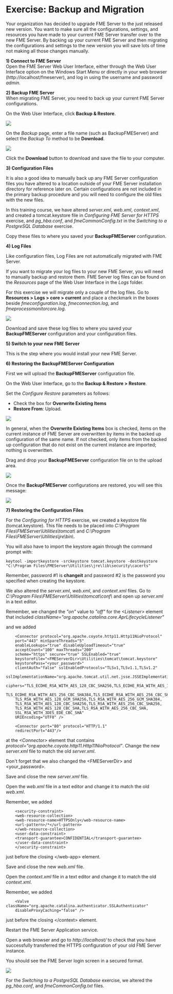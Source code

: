 # Exercise: Backup and Migration #

Your organization has decided to upgrade FME Server to the just released new version. You want to make sure all the configurations, settings, and resources you have made to your current FME Server transfer over to the new FME Server. By backing up your current FME Server and then migrating the configurations and settings to the new version you will save lots of time not making all those changes manually.

**1) Connect to FME Server**
<br>
Open the FME Server Web User Interface, either through the Web User Interface option on the Windows Start Menu or directly in your web browser (http://localhost/fmeserver), and log in using the username and password *admin*.

**2) Backup FME Server**
<br>
When migrating FME Server, you need to back up your current FME Server configurations.

On the Web User Interface, click **Backup & Restore**.

![](./Images/6.401.Backup&Restore.png)

On the *Backup* page, enter a file name (such as BackupFMEServer) and select the *Backup To* method to be **Download**.

![](./Images/6.402.BackupFile.png)

Click the **Download** button to download and save the file to your computer.

**3) Configuration Files**

It is also a good idea to manually back up any FME Server configuration files you have altered to a location outside of your FME Server installation directory for reference later on. Certain configurations are not included in the primary backup procedure and you will need to configure the old files with the new files.

In this training course, we have altered *server.xml*, *web.xml*, *context.xml*, and created a tomcat.keystore file in *Configuring FME Server for HTTPS* exercise, and *pg_hba.conf*, and *fmeCommonConfig.txt* in the *Switching to a PostgreSQL Database* exercise. 

Copy these files to where you saved your **BackupFMEServer** configuration.

**4) Log Files**

Like configuration files, Log Files are not automatically migrated with FME Server.

If you want to migrate your log files to your new FME Server, you will need to manually backup and restore them. FME Server log files can be found on the *Resources* page of the Web User Interface in the *Logs* folder.

For this exercise we will migrate only a couple of the log files. Go to **Resources &gt; Logs &gt; core &gt; current** and place a checkmark in the boxes beside *fmeconfiguration.log*, *fmeconnection.log*, and *fmeprocessmonitorcore.log*.

![](./Images/6.403.SelectLogFiles.png)

Download and save these log files to where you saved your **BackupFMEServer** configuration and your configuration files.

**5) Switch to your new FME Server**

This is the step where you would install your new FME Server. 

**6) Restoring the BackupFMEServer Configuration**

First we will upload the **BackupFMEServer** configuration file.

On the Web User Interface, go to the **Backup & Restore &gt; Restore**.

Set the *Configure Restore* parameters as follows:

- Check the box for **Overwrite Existing Items** 
- **Restore From**: Upload.

![](./Images/6.404.RestoreBackupFile.png)

In general, when the **Overwrite Existing Items** box is checked, items on the current instance of FME Server are overwritten by items in the backed up configuration of the same name. If not checked, only items from the backed up configuration that do not exist on the current instance are imported; nothing is overwritten.

Drag and drop your **BackupFMEServer** configuration file on to the upload area.

![](./Images/6.405.Upload.png)

Once the **BackupFMEServer** configurations are restored, you will see this message:

![](./Images/6.406.RestoreConfiguration.png)

**7) Restoring the Configuration Files**

For the *Configuring for HTTPS* exercise, we created a keystore file (tomcat.keystore). This file needs to be placed into *C:\Program Files\FMEServer\Utilities\tomcat\\* and *C:\Program Files\FMEServer\Utilities\jre\bin\\*.

You will also have to import the keystore again through the command prompt with:

	keytool -importkeystore -srckeystore tomcat.keystore -destkeystore "C:\Program Files\FMEServer\Utilities\jre\lib\security\cacerts"

Remember, password #1 is **changeit** and password #2 is the password you specified when creating the keystore.

We also altered the *server.xml*, *web.xml*, and *context.xml* files. Go to *C:\Program Files\FMEServer\Utilities\tomcat\conf\\* and open up *server.xml* in a text editor.

Remember, we changed the *"on"* value to *"off"* for the *&lt;Listener&gt;* element that included *className="org.apache.catalina.core.AprLifecycleListener"*

and we added

		<Connector protocol="org.apache.coyote.http11.Http11NioProtocol"
		port="443" minSpareThreads="5"
		enableLookups="true" disableUploadTimeout="true"
		acceptCount="100" maxThreads="200"
		scheme="https" secure="true" SSLEnabled="true"
		keystoreFile="<FMEServerDir>\Utilities\tomcat\tomcat.keystore"
		keystorePass="<your_password>"
		clientAuth="false" sslEnabledProtocols="TLSv1,TLSv1.1,TLSv1.2"
		sslImplementationName="org.apache.tomcat.util.net.jsse.JSSEImplementation"
		ciphers="TLS_ECDHE_RSA_WITH_AES_128_CBC_SHA256,TLS_ECDHE_RSA_WITH_AES_128_CBC_SHA,
		TLS_ECDHE_RSA_WITH_AES_256_CBC_SHA384,TLS_ECDHE_RSA_WITH_AES_256_CBC_SHA,
		TLS_RSA_WITH_AES_128_GCM_SHA256,TLS_RSA_WITH_AES_256_GCM_SHA384,
		TLS_RSA_WITH_AES_128_CBC_SHA256,TLS_RSA_WITH_AES_256_CBC_SHA256,
		TLS_RSA_WITH_AES_128_CBC_SHA,TLS_RSA_WITH_AES_256_CBC_SHA,
		SSL_RSA_WITH_3DES_EDE_CBC_SHA"
		URIEncoding="UTF8" />
 
		<Connector port="80" protocol="HTTP/1.1"
		redirectPort="443"/>

at the *&lt;Connector&gt;* element that contains *protocol="org.apache.coyote.http11.Http11NioProtocol"*. Change the new *server.xml* file to match the old *server.xml*.

Don't forget that we also changed the &lt;FMEServerDir&gt; and &lt;your_password&gt;.

Save and close the new *server.xml* file.

Open the *web.xml* file in a text editor and change it to match the old *web.xml*.

Remember, we added

		<security-constraint>
		<web-resource-collection>
		<web-resource-name>HTTPSOnly</web-resource-name>
		<url-pattern>/*</url-pattern>
		</web-resource-collection>
		<user-data-constraint>
		<transport-guarantee>CONFIDENTIAL</transport-guarantee>
		</user-data-constraint>
		</security-constraint>

just before the closing &lt;/web-app&gt; element.

Save and close the new *web.xml* file.

Open the *context.xml* file in a text editor and change it to match the old *context.xml*.

Remember, we added

		<Valve className="org.apache.catalina.authenticator.SSLAuthenticator"
		disableProxyCaching="false" />

just before the closing &lt;/context&gt; element.

Restart the FME Server Application service.

Open a web browser and go to *http://localhost/* to check that you have successfully transferred the HTTPS configuration of your old FME Server instance.

You should see the FME Server login screen in a secured format.

![](./Images/6.407.HTTPS.png)

For the *Switching to a PostgreSQL Database* exercise, we altered the *pg_hba.conf*, and *fmeCommonConfig.txt* files.